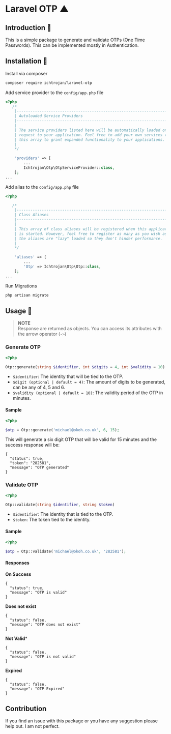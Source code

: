 # Laravel OTP ▲

## Introduction 🖖

This is a simple package to generate and validate OTPs (One Time Passwords). This can be implemented mostly in Authentication.

## Installation 💽

Install via composer

```bash
composer require ichtrojan/laravel-otp
```

Add service provider to the `config/app.php` file

```php
<?php
   /*
    |--------------------------------------------------------------------------
    | Autoloaded Service Providers
    |--------------------------------------------------------------------------
    |
    | The service providers listed here will be automatically loaded on the
    | request to your application. Feel free to add your own services to
    | this array to grant expanded functionality to your applications.
    |
    */

    'providers' => [
        ...
        Ichtrojan\Otp\OtpServiceProvider::class,
    ];
...
```

Add alias to the `config/app.php` file

```php
<?php

   /*
    |--------------------------------------------------------------------------
    | Class Aliases
    |--------------------------------------------------------------------------
    |
    | This array of class aliases will be registered when this application
    | is started. However, feel free to register as many as you wish as
    | the aliases are "lazy" loaded so they don't hinder performance.
    |
    */

    'aliases' => [
        ...
        'Otp' => Ichtrojan\Otp\Otp::class,
    ];
...
```

Run Migrations

```bash
php artisan migrate
```

## Usage 🧨

>**NOTE**</br>
>Response are returned as objects. You can access its attributes with the arrow operator (`->`)

### Generate OTP

```php
<?php

Otp::generate(string $identifier, int $digits = 4, int $validity = 10)
```

* `$identifier`: The identity that will be tied to the OTP.
* `$digit (optional | default = 4)`: The amount of digits to be generated, can be any of 4, 5 and 6.
* `$validity (optional | default = 10)`: The validity period of the OTP in minutes.

#### Sample

```php
<?php

$otp = Otp::generate('michael@okoh.co.uk', 6, 15);
```

This will generate a six digit OTP that will be valid for 15 minutes and the success response will be:

```object
{
  "status": true,
  "token": "282581",
  "message": "OTP generated"
}
```

### Validate OTP

```php
<?php

Otp::validate(string $identifier, string $token)
```

* `$identifier`: The identity that is tied to the OTP.
* `$token`: The token tied to the identity.

#### Sample

```php
<?php

$otp = Otp::validate('michael@okoh.co.uk', '282581');
```

#### Responses

**On Success**

```object
{
  "status": true,
  "message": "OTP is valid"
}
```

**Does not exist**

```object
{
  "status": false,
  "message": "OTP does not exist"
}
```

**Not Valid***

```object
{
  "status": false,
  "message": "OTP is not valid"
}
```

**Expired**

```object
{
  "status": false,
  "message": "OTP Expired"
}
```

## Contribution

If you find an issue with this package or you have any suggestion please help out. I am not perfect.
